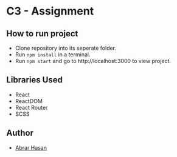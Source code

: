 # C3 - Assignment

## How to run project

-   Clone repository into its seperate folder.
-   Run `npm install` in a terminal.
-   Run `npm start` and go to http://localhost:3000 to view project.

## Libraries Used

-   React
-   ReactDOM
-   React Router
-   SCSS

## Author

-   [Abrar Hasan](https://github.com/Abrar0204)
